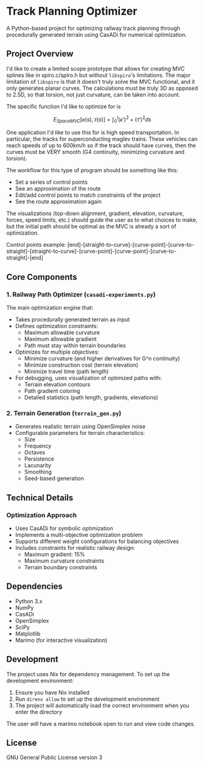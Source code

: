 # Track Planning Optimizer

A Python-based project for optimizing railway track planning through procedurally generated terrain using CasADi for numerical optimization.

## Project Overview

I'd like to create a limited scope prototype that allows for creating MVC splines like in spiro.c/spiro.h but without `libspiro`'s limitations. The major limitation of `libspiro` is that it doesn't truly solve the MVC functional, and it only generates planar curves. The calculations must be truly 3D as opposed to 2.5D, so that torsion, not just curvature, can be taken into account.

The specific function I'd like to optimize for is

$$ E_{SpaceMVC}[\kappa(s),\tau(s)] = \int_0^l (\kappa')^2 + (\tau')^2 ds $$

One application I'd like to use this for is high speed transportation. In particular, the tracks for superconducting maglev trains. These vehicles can reach speeds of up to 600km/h so if the track should have curves, then the curves must be VERY smooth (G4 continuity, minimizing curvature and torsion).

The workflow for this type of program should be something like this: 
- Set a series of control points
- See an approximation of the route
- Edit/add control points to match constraints of the project
- See the route approximation again

The visualizations (top-down alignment, gradient, elevation, curvature, forces, speed limits, etc.) should guide the user as to what choices to make, but the initial path should be optimal as the MVC is already a sort of optimization.

Control points example: [end]-[straight-to-curve]-[curve-point]-[curve-to-straight]-[straight-to-curve]-[curve-point]-[curve-point]-[curve-to-straight]-[end]

## Core Components

### 1. Railway Path Optimizer (`casadi-experiments.py`)
The main optimization engine that:
- Takes procedurally generated terrain as input
- Defines optimization constraints:
  - Maximum allowable curvature
  - Maximum allowable gradient
  - Path must stay within terrain boundaries
- Optimizes for multiple objectives:
  - Minimize curvature (and higher derivatives for G^n continuity)
  - Minimize construction cost (terrain elevation)
  - Minimize travel time (path length)
- For debugging, uses visualization of optimized paths with:
  - Terrain elevation contours
  - Path gradient coloring
  - Detailed statistics (path length, gradients, elevations)

### 2. Terrain Generation (`terrain_gen.py`)
- Generates realistic terrain using OpenSimplex noise
- Configurable parameters for terrain characteristics:
  - Size
  - Frequency
  - Octaves
  - Persistence
  - Lacunarity
  - Smoothing
  - Seed-based generation

## Technical Details

### Optimization Approach
- Uses CasADi for symbolic optimization
- Implements a multi-objective optimization problem
- Supports different weight configurations for balancing objectives
- Includes constraints for realistic railway design:
  - Maximum gradient: 15%
  - Maximum curvature constraints
  - Terrain boundary constraints

## Dependencies

- Python 3.x
- NumPy
- CasADi
- OpenSimplex
- SciPy
- Matplotlib
- Marimo (for interactive visualization)

## Development

The project uses Nix for dependency management. To set up the development environment:

1. Ensure you have Nix installed
2. Run `direnv allow` to set up the development environment
3. The project will automatically load the correct environment when you enter the directory

The user will have a marimo notebook open to run and view code changes.

## License

GNU General Public License version 3
